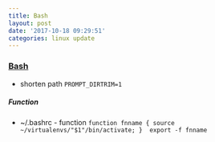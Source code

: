 ```yaml
---
title: Bash
layout: post
date: '2017-10-18 09:29:51'
categories: linux update
---
```


### [Bash](https://www.gnu.org/software/bash/manual/bash.html)

* shorten path `PROMPT_DIRTRIM=1`

#####  Function 
* ~/.bashrc - function `function fnname { source ~/virtualenvs/"$1"/bin/activate; }  export -f fnname`